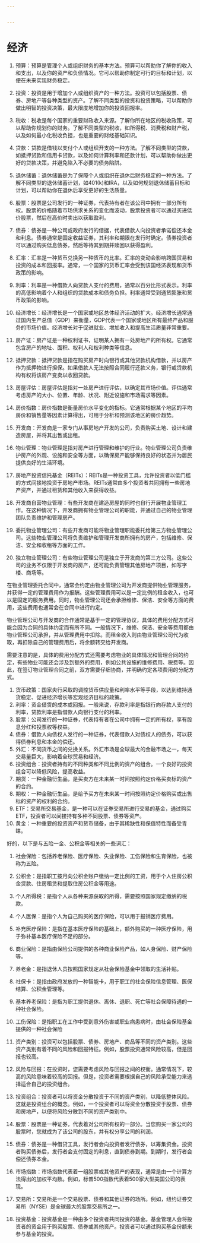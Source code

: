 ```yaml
---


---
```

# 经济

1. 预算：预算是管理个人或组织财务的基本方法。预算可以帮助你了解你的收入和支出，以及你的资产和负债情况。它可以帮助你制定可行的目标和计划，以便在未来实现财务稳定。
2. 投资：投资是用于增加个人或组织资产的一种方法。投资可以包括股票、债券、房地产等各种类型的资产。了解不同类型的投资和投资策略，可以帮助你做出明智的投资决策，最大限度地增加你的投资回报率。
3. 税收：税收是每个国家的重要财政收入来源。了解你所在地区的税收政策，可以帮助你规划你的财务。了解不同类型的税收，如所得税、消费税和财产税，以及如何最小化税收负担，也是重要的财经基础知识。
4. 贷款：贷款是借钱以支付个人或组织开支的一种方法。了解不同类型的贷款，如抵押贷款和信用卡贷款，以及如何计算利率和还款计划，可以帮助你做出更好的贷款决策，并避免陷入不必要的债务陷阱。
5. 退休储蓄：退休储蓄是为了保障个人或组织在退休后财务稳定的一种方法。了解不同类型的退休储蓄计划，如401(k)和IRA，以及如何规划退休储蓄目标和计划，可以帮助你在退休后享受更好的生活质量。



1. 股票：股票是公司发行的一种证券，代表持有者在该公司中拥有一部分所有权。股票的价格随着市场供求关系的变化而波动，股票投资者可以通过买进低价股票，然后在高价时卖出以获取盈利。
2. 债券：债券是一种公司或政府发行的借据，代表借款人向投资者承诺偿还本金和利息。债券通常是固定收益证券，其利率和期限在发行时确定。债券投资者可以通过购买低息债券，然后等待其到期并赎回以获得盈利。
3. 汇率：汇率是一种货币兑换另一种货币的比率。汇率的变动会影响跨国贸易和投资的成本和回报率。通常，一个国家的货币汇率会受到该国经济表现和货币政策的影响。
4. 利率：利率是一种借款人向贷款人支付的费用，通常以百分比形式表示。利率的高低影响着个人和组织的贷款成本和债务负担。利率通常受到通货膨胀和货币政策的影响。
5. 经济增长：经济增长是一个国家或地区总体经济活动的扩大。经济增长通常通过国内生产总值（GDP）来衡量，GDP代表一个国家或地区所有最终产品和服务的市场价值。经济增长对于促进就业、增加收入和提高生活质量非常重要。



1. 房产证：房产证是一种权利证书，证明某人拥有一处房地产的所有权。它通常包含房产的地址、面积、权利人和权利种类等信息。
2. 抵押贷款：抵押贷款是指在购买房产时向银行或其他贷款机构借款，并以房产作为抵押物进行担保。如果借款人无法按照合同履行还款义务，银行或贷款机构有权将该房产变卖以收回贷款。
3. 房屋评估：房屋评估是指对一处房产进行评估，以确定其市场价值。评估通常考虑房产的大小、位置、年龄、状况、附近设施和市场需求等因素。
4. 房价指数：房价指数是衡量房价水平变化的指标。它通常根据某个地区的平均房价和销售量等因素计算得出，可用于分析和预测该地区的房价趋势。
5. 开发商：开发商是一家专门从事房地产开发的公司，负责购买土地、设计和建造房屋，并将其出售或出租。
6. 物业管理：物业管理是指对房产进行管理和维护的行业。物业管理公司负责维护房产的外观、设施和安全等方面，以确保房产能够保持良好的状态并为居民提供良好的生活环境。
7. 房地产投资信托基金（REITs）：REITs是一种投资工具，允许投资者以低门槛的方式间接地投资于房地产市场。REITs通常由多个投资者共同拥有一些房地产资产，并通过租赁和其他收入来获得收益。



1. 开发商自营物业管理：有些开发商在建造房屋的同时也自行开展物业管理工作。在这种情况下，开发商拥有物业管理公司的职能，并通过自己的物业管理团队负责维护和管理房产。
2. 委托物业管理公司：有些开发商可能将物业管理职能委托给第三方物业管理公司。这些物业管理公司将负责维护和管理开发商所拥有的房产，包括维修、保洁、安全和收租等方面的工作。
3. 独立物业管理公司：有些物业管理公司是独立于开发商的第三方公司。这些公司的业务不仅限于开发商的房产，还可能负责管理其他房地产项目，如写字楼、商场等。



在物业管理委托合同中，通常会约定由物业管理公司为开发商提供物业管理服务，并获得一定的管理费用作为报酬。这些管理费用可以是一定比例的租金收入，也可以是固定的服务费用。同时，物业管理公司还会承担维修、保洁、安全等方面的费用，这些费用也通常会在合同中进行约定。

物业管理公司与开发商的合作通常是基于一定的管理协议，具体的费用分配方式可能会因为合同的具体约定而有所不同。一般情况下，维修、保洁、安全等费用都由物业管理公司承担，并从管理费用中扣除。而租金收入则由物业管理公司代为收取，再扣除自己的管理费用后，将余额转交给开发商。

需要注意的是，具体的费用分配方式还需要考虑物业的具体情况和管理合同的约定，有些物业可能还会涉及到额外的费用，例如公共设施的维修费用、税费等。因此，在签订物业管理合同之前，双方需要仔细协商，并明确约定各项费用的分配方式。





1. 货币政策：国家央行采取的调控货币供应量和利率水平等手段，以达到维持通货稳定、促进经济增长等宏观经济目标的政策。
2. 利率：资金借贷的成本或回报。一般来说，存款利率是指银行向存款人支付的利率，贷款利率是指借款人向银行支付的利率。
3. 股票：公司发行的一种证券，代表持有者在公司中拥有一定的所有权，享有股息分红和投票权等权益。
4. 债券：借款人向债权人发行的一种证券，代表借款人对债权人的债务，可以获得债券利息和本金的偿还。
5. 外汇：不同货币之间的兑换关系。外汇市场是全球最大的金融市场之一，每天交易量巨大，影响着全球贸易和经济。
6. 投资组合：投资者持有的不同种类和不同比例的资产的组合。一个良好的投资组合可以降低风险，提高收益。
7. 期货：一种金融衍生品，是买卖方在未来某一时间按照约定价格买卖标的资产的合约。
8. 期权：一种金融衍生品，是给予买方在未来某一时间按照约定价格购买或出售标的资产的权利的合约。
9. ETF：交易所交易基金，是一种可以在证券交易所进行交易的基金，通过购买ETF，投资者可以间接持有多种不同股票、债券等资产。
10. 黄金：一种重要的投资资产和货币储备，由于其稀缺性和保值特性而备受青睐。



好的，以下是与五险一金、公积金等相关的一些词汇：

1. 社会保险：包括养老保险、医疗保险、失业保险、工伤保险和生育保险，也被称为五险。
2. 公积金：是指职工按月向公积金账户缴纳一定比例的工资，用于个人住房公积金贷款、住房租赁和提取住房公积金等用途。
3. 个人所得税：是指个人从各种来源获取的所得，需要按照国家规定缴纳的税款。
4. 个人医保：是指个人为自己购买的医疗保险，可以用于报销医疗费用。
5. 补充医疗保险：是指在基本医疗保险的基础上，额外购买的一种医疗保险，用于弥补基本医疗保险不足的部分。
6. 商业保险：是指由保险公司提供的各种商业保险产品，如人身保险、财产保险等。
7. 养老金：是指退休人员按照国家规定从社会保险基金中领取的生活补贴。
8. 社保卡：是指由政府发放的一种智能卡，用于职工的社会保险信息管理、医保结算、公积金管理等。
9. 基本养老保险：是指为职工提供退休、离休、退职、死亡等社会保障待遇的一种社会保险。
10. 工伤保险：是指职工在工作中受到意外伤害或职业病患病时，由社会保险基金提供的一种社会保险





1. 资产类别：投资可以包括股票、债券、房地产、商品等不同的资产类别。这些资产类别有着不同的风险和回报特征。例如，股票投资通常风险较高，但是回报也较高。
2. 风险与回报：在投资时，您需要考虑风险与回报之间的权衡。通常情况下，较高的风险意味着较高的回报。但是，投资者需要根据自己的风险承受能力来选择适合自己的投资组合。
3. 投资组合：投资者可以将资金分散投资于不同的资产类别，以降低整体风险。这就是投资组合的概念。例如，一个投资者可以将资金分散投资于股票、债券和房地产，以便将风险分散到不同的资产类别中。
4. 股票：股票是一种证券，代表着对公司所有权的一部分。当您购买一家公司的股票时，您就成为了该公司的股东，并有权分享公司的利润。
5. 债券：债券是一种借贷工具，发行者会向投资者发行债券，以筹集资金。投资者购买债券后，发行者会支付固定的利息，直到债券到期。到期时，发行者会偿还债券本金。
6. 市场指数：市场指数代表着一组股票或其他资产的表现，通常是由一个计算方法得出的加权平均数。例如，标普500指数代表着500家大型美国公司的表现。
7. 交易所：交易所是一个交易股票、债券和其他证券的场所。例如，纽约证券交易所（NYSE）是全球最大的股票交易所之一。
8. 投资基金：投资基金是一种由多个投资者共同投资的基金。基金管理人会将投资者的资金用于购买股票、债券或其他资产。投资者可以通过购买基金份额来参与基金的投资。